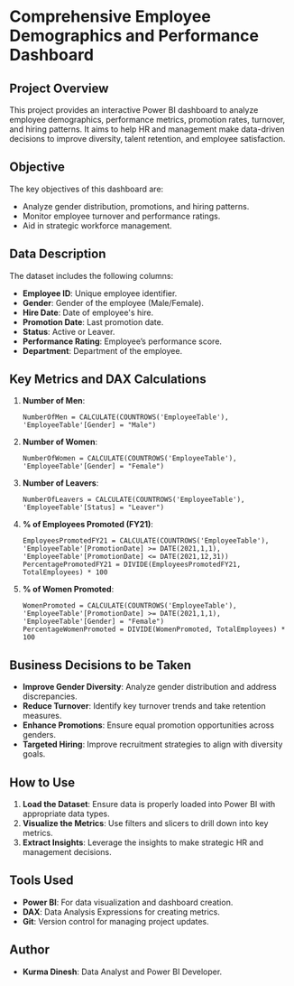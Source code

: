 # Comprehensive Employee Demographics and Performance Dashboard

## Project Overview
This project provides an interactive Power BI dashboard to analyze employee demographics, performance metrics, promotion rates, turnover, and hiring patterns. It aims to help HR and management make data-driven decisions to improve diversity, talent retention, and employee satisfaction.

## Objective
The key objectives of this dashboard are:
- Analyze gender distribution, promotions, and hiring patterns.
- Monitor employee turnover and performance ratings.
- Aid in strategic workforce management.

## Data Description
The dataset includes the following columns:
- **Employee ID**: Unique employee identifier.
- **Gender**: Gender of the employee (Male/Female).
- **Hire Date**: Date of employee's hire.
- **Promotion Date**: Last promotion date.
- **Status**: Active or Leaver.
- **Performance Rating**: Employee’s performance score.
- **Department**: Department of the employee.

## Key Metrics and DAX Calculations

1. **Number of Men**:
    ```DAX
    NumberOfMen = CALCULATE(COUNTROWS('EmployeeTable'), 'EmployeeTable'[Gender] = "Male")
    ```

2. **Number of Women**:
    ```DAX
    NumberOfWomen = CALCULATE(COUNTROWS('EmployeeTable'), 'EmployeeTable'[Gender] = "Female")
    ```

3. **Number of Leavers**:
    ```DAX
    NumberOfLeavers = CALCULATE(COUNTROWS('EmployeeTable'), 'EmployeeTable'[Status] = "Leaver")
    ```

4. **% of Employees Promoted (FY21)**:
    ```DAX
    EmployeesPromotedFY21 = CALCULATE(COUNTROWS('EmployeeTable'), 'EmployeeTable'[PromotionDate] >= DATE(2021,1,1), 'EmployeeTable'[PromotionDate] <= DATE(2021,12,31))
    PercentagePromotedFY21 = DIVIDE(EmployeesPromotedFY21, TotalEmployees) * 100
    ```

5. **% of Women Promoted**:
    ```DAX
    WomenPromoted = CALCULATE(COUNTROWS('EmployeeTable'), 'EmployeeTable'[PromotionDate] >= DATE(2021,1,1), 'EmployeeTable'[Gender] = "Female")
    PercentageWomenPromoted = DIVIDE(WomenPromoted, TotalEmployees) * 100
    ```

## Business Decisions to be Taken
- **Improve Gender Diversity**: Analyze gender distribution and address discrepancies.
- **Reduce Turnover**: Identify key turnover trends and take retention measures.
- **Enhance Promotions**: Ensure equal promotion opportunities across genders.
- **Targeted Hiring**: Improve recruitment strategies to align with diversity goals.

## How to Use
1. **Load the Dataset**: Ensure data is properly loaded into Power BI with appropriate data types.
2. **Visualize the Metrics**: Use filters and slicers to drill down into key metrics.
3. **Extract Insights**: Leverage the insights to make strategic HR and management decisions.

## Tools Used
- **Power BI**: For data visualization and dashboard creation.
- **DAX**: Data Analysis Expressions for creating metrics.
- **Git**: Version control for managing project updates.

## Author
- **Kurma Dinesh**: Data Analyst and Power BI Developer.
